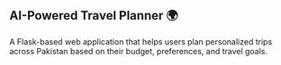 ## AI-Powered Travel Planner 🌍
A Flask-based web application that helps users plan personalized trips across Pakistan based on their budget, preferences, and travel goals.
